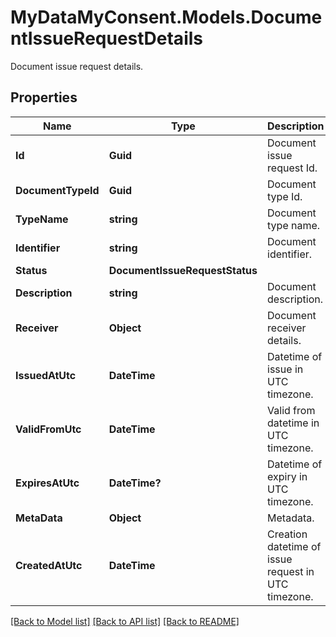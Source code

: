 # MyDataMyConsent.Models.DocumentIssueRequestDetails
Document issue request details.

## Properties

Name | Type | Description | Notes
------------ | ------------- | ------------- | -------------
**Id** | **Guid** | Document issue request Id. | 
**DocumentTypeId** | **Guid** | Document type Id. | 
**TypeName** | **string** | Document type name. | 
**Identifier** | **string** | Document identifier. | 
**Status** | **DocumentIssueRequestStatus** |  | 
**Description** | **string** | Document description. | 
**Receiver** | **Object** | Document receiver details. | 
**IssuedAtUtc** | **DateTime** | Datetime of issue in UTC timezone. | 
**ValidFromUtc** | **DateTime** | Valid from datetime in UTC timezone. | 
**ExpiresAtUtc** | **DateTime?** | Datetime of expiry in UTC timezone. | [optional] 
**MetaData** | **Object** | Metadata. | [optional] 
**CreatedAtUtc** | **DateTime** | Creation datetime of issue request in UTC timezone. | 

[[Back to Model list]](../README.md#documentation-for-models) [[Back to API list]](../README.md#documentation-for-api-endpoints) [[Back to README]](../README.md)

